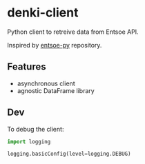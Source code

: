 # denki-client
Python client to retreive data from Entsoe API.

Inspired by [entsoe-py](https://github.com/EnergieID/entsoe-py) repository.

## Features
- asynchronous client
- agnostic DataFrame library

## Dev
To debug the client:
```py
import logging

logging.basicConfig(level=logging.DEBUG)
```
